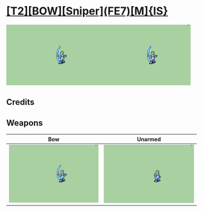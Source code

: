 # [\[T2\]\[BOW\]\[Sniper\]\(FE7\)\[M\]{IS}](./%5BT2%5D%5BBOW%5D%5BSniper%5D(FE7)%5BM%5D%7BIS%7D)

<img src="./5.%20Bow/Bow_000.png" alt="[T2][BOW][Sniper](FE7)[M]{IS} standing" />

## Credits



## Weapons


|Bow |Unarmed |
|  :---: | :---: |
| <img alt="Bow animation" src="./5.%20Bow/Bow.gif" /> | <img alt="Unarmed animation" src="./8.%20Unarmed/Unarmed.gif" /> |
